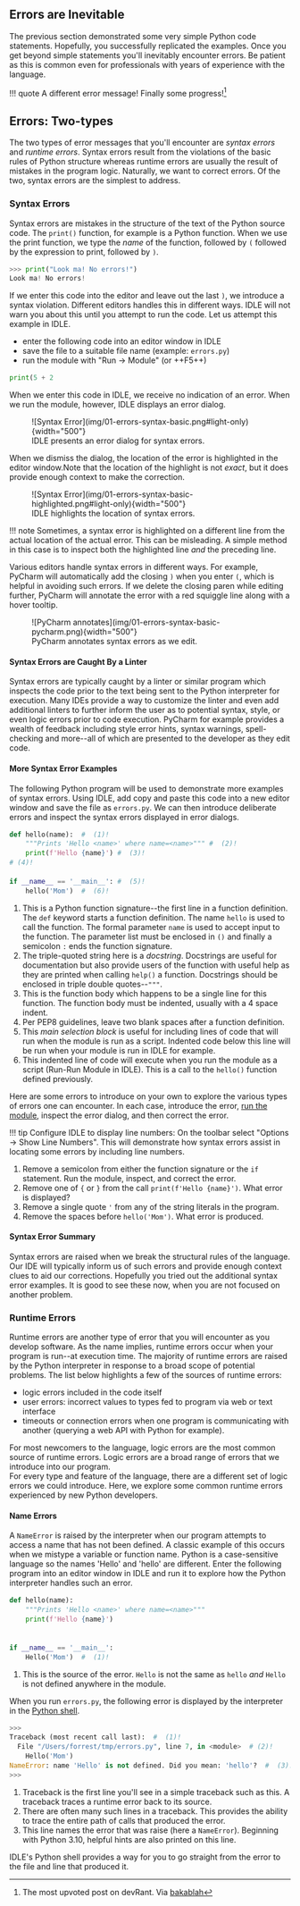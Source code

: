 ## Errors are Inevitable
The previous section demonstrated some very simple Python code statements. Hopefully, 
you successfully replicated the examples.  Once you get beyond simple statements 
you'll inevitably encounter errors. Be patient as this is common even for 
professionals with years of experience with the language. 

!!! quote
    A different error message! Finally some progress![^1]

[^1]: The most upvoted post on devRant. Via [bakablah](https://devrant.com/rants/17426/a-different-error-message-finally-some-progress)

## Errors: Two-types
The two types of error messages that you'll encounter are *syntax errors* and *runtime 
errors*. Syntax errors result from the violations of the basic rules of Python 
structure whereas runtime errors are usually the result of mistakes in the program 
logic. Naturally, we want to correct errors. Of the two, syntax errors 
are the simplest to address.

### Syntax Errors
Syntax errors are mistakes in the structure of the text of the Python source code. 
The `print()` function, for example is a Python function.  When we use the print 
function, we type the *name* of the function, followed by `(` followed by the 
expression to print, followed by `)`. 

```python
>>> print("Look ma! No errors!")
Look ma! No errors!
```

If we enter this code into the editor and leave out the last `)`, we introduce a 
syntax violation. Different editors handles this in different ways.  IDLE will not 
warn you about this until you attempt to run the code.  Let us attempt this example in 
IDLE.

- enter the following code into an editor window in IDLE
- save the file to a suitable file name (example: `errors.py`)
- run the module with "Run -> Module" (or ++F5++)

```python
print(5 + 2
```

When we enter this code in IDLE, we receive no indication of an error.  When we run 
the module, however, IDLE displays an error dialog.

<figure markdown>
![Syntax Error](img/01-errors-syntax-basic.png#light-only){width="500"}
<figcaption>IDLE presents an error dialog for syntax errors.</figcaption>
</figure>

When we dismiss the dialog, the location of the error is highlighted in the editor 
window.Note that the location of the highlight is not *exact*, but it does provide 
enough context to make the correction. 

<figure markdown>
![Syntax Error](img/01-errors-syntax-basic-highlighted.png#light-only){width="500"}
<figcaption>IDLE highlights the location of syntax errors.</figcaption>
</figure>

!!! note
    Sometimes, a syntax error is highlighted on a different line from the actual 
    location of the actual error.  This can be misleading. A simple method in this 
    case is to inspect both the highlighted line *and* the preceding line. 

Various editors handle syntax errors in different ways. For example, PyCharm will 
automatically add the closing `)` when you enter `(`, which is helpful in avoiding 
such errors.  If we delete the closing paren while editing further, PyCharm will 
annotate the error with a red squiggle line along with a hover tooltip. 

<figure markdown>
![PyCharm annotates](img/01-errors-syntax-basic-pycharm.png){width="500"}
<figcaption>PyCharm annotates syntax errors as we edit.</figcaption>
</figure>

#### Syntax Errors are Caught By a Linter
Syntax errors are typically caught by a linter or similar program which inspects the 
code prior to the text being sent to the Python interpreter for execution. Many IDEs 
provide a way to customize the linter and even add additional linters to further 
inform the user as to potential syntax, style, or even logic errors prior to code 
execution. PyCharm for example provides a wealth of feedback including style error 
hints, syntax warnings, spell-checking and more--all of which are presented to the 
developer as they edit code. 


#### More Syntax Error Examples
The following Python program will be used to demonstrate more examples of syntax 
errors. Using IDLE, add copy and paste this code into a new editor window and save the 
file as `errors.py`. We can then introduce deliberate errors and inspect the syntax 
errors displayed in error dialogs. 

```python title="errors.py"
def hello(name):  #  (1)!
    """Prints 'Hello <name>' where name=<name>""" #  (2)!
    print(f'Hello {name}') #  (3)!
# (4)!

if __name__ == '__main__': #  (5)! 
    hello('Mom')  #  (6)!
```

1. This is a Python function signature--the first line in a function definition. The 
   `def` keyword starts a function definition. The name `hello` is used to call the 
   function. The formal parameter `name` is used to accept input to the function. The 
   parameter list must be enclosed in `()` and finally a semicolon `:` ends the 
   function signature. 
2. The triple-quoted string here is a *docstring*. Docstrings are useful for 
   documentation but also provide users of the function with useful help as they are 
   printed when calling `help()` a function. Docstrings should be enclosed in triple 
   double quotes--`"""`. 
3. This is the function body which happens to be a single line for this function. The 
   function body must be indented, usually with a 4 space indent. 
4. Per PEP8 guidelines, leave two blank spaces after a function definition.
5. This *main selection block* is useful for including lines of code that will run 
   when the module is run as a script.  Indented code below this line will be run when 
   your module is run in IDLE for example.
6. This indented line of code will execute when you run the module as a script 
   (Run-Run Module in IDLE). This is a call to the `hello()` function defined previously.

Here are some errors to introduce on your own to explore the various types of errors 
one can encounter. In each case, introduce the error, [run the module](02-setting-up-python.md#edit-and-run-a-python-module), inspect the error dialog, and 
then 
correct the error.  

!!! tip
    Configure IDLE to display line numbers: On the toolbar select "Options -> Show Line 
    Numbers". This will demonstrate how syntax errors assist in locating some errors by 
    including line numbers. 

1. Remove a semicolon from either the function signature or the `if` statement. Run 
   the module, inspect, and correct the error.
2. Remove one of `{` or `}` from the call  `print(f'Hello {name}')`. What error is 
   displayed? 
3. Remove a single quote `'` from any of the string literals in the program. 
4. Remove the spaces before `hello('Mom')`.  What error is produced. 

#### Syntax Error Summary
Syntax errors are raised when we break the structural rules of the language. Our IDE 
will typically inform us of such errors and provide enough context clues to aid our 
corrections. Hopefully you tried out the additional syntax error examples.  It 
is good to see these now, when you are not focused on another problem. 

### Runtime Errors
Runtime errors are another type of error that you will encounter as you develop 
software. As the name implies, runtime errors occur when your program is run--at 
execution time. The majority of runtime errors are raised by the Python interpreter 
in response to a broad scope of potential problems.  The list below highlights a few 
of the sources of runtime errors:

- logic errors included in the code itself
- user errors:  incorrect values to types fed to program via web or text interface
- timeouts or connection errors when one program is communicating with another 
  (querying a web API with Python for example).

For most newcomers to the language, logic errors are the most common source of runtime 
errors.  Logic errors are a broad range of errors that we introduce into our program.  
For every type and feature of the language, there are a different set of logic errors 
we could introduce.  Here, we explore some common runtime errors experienced by new 
Python developers.

#### Name Errors
A `NameError` is raised by the interpreter when our program attempts to access a name 
that has not been defined.  A classic example of this occurs when we mistype a 
variable or function name. Python is a case-sensitive language so the names 'Hello' 
and 'hello' are different. Enter the following program into an editor window in IDLE 
and run it to explore how the Python interpreter handles such an error. 

```python title="errors.py"
def hello(name):
    """Prints 'Hello <name>' where name=<name>"""
    print(f'Hello {name}')


if __name__ == '__main__':
    Hello('Mom')  #  (1)!
```

1. This is the source of the error.  `Hello` is not the same as `hello` *and* `Hello` 
   is not defined anywhere in the module.

When you run `errors.py`, the following error is displayed by the interpreter in the 
[Python shell](02-setting-up-python.md#introducing-the-python-shell). 

```python
>>>
Traceback (most recent call last):  #  (1)!
  File "/Users/forrest/tmp/errors.py", line 7, in <module>  # (2)!
    Hello('Mom')
NameError: name 'Hello' is not defined. Did you mean: 'hello'?  #  (3)!
>>>
```
1. Traceback is the first line you'll see in a simple traceback such as this. A 
   traceback traces a runtime error back to its source. 
2. There are often many such lines in a traceback.  This provides the ability to trace 
   the entire path of calls that produced the error.
3. This line names the error that was raise (here a `NameError`). Beginning with 
   Python 3.10, helpful hints are also printed on this line.


IDLE's Python shell provides a way for you to go straight from the error to the file 
and line that produced it. 
































